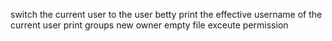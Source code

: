 switch the current user to the user betty
print the effective username of the current user
print groups
new owner
empty file
exceute permission
